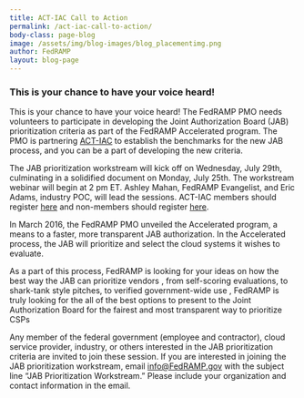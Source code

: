 ```yaml
---
title: ACT-IAC Call to Action
permalink: /act-iac-call-to-action/
body-class: page-blog
image: /assets/img/blog-images/blog_placementimg.png
author: FedRAMP
layout: blog-page
---
```

### This is your chance to have your voice heard!

This is your chance to have your voice heard! The FedRAMP PMO needs volunteers to participate in developing the Joint Authorization Board (JAB) prioritization criteria as part of the FedRAMP Accelerated program. The PMO is partnering [ACT-IAC](https://www.actiac.org/events/jab-prioritization-work-stream-kickoff-virtual-meeting) to establish the benchmarks for the new JAB process, and you can be a part of developing the new criteria.

The JAB prioritization workstream will kick off on Wednesday, July 29th, culminating in a solidified document on Monday, July 25th. The workstream webinar will begin at 2 pm ET. Ashley Mahan, FedRAMP Evangelist, and Eric Adams, industry POC, will lead the sessions. ACT-IAC members should register [here](https://www.actiac.org/events/jab-prioritization-work-stream-kickoff-virtual-meeting) and non-members should register [here](http://rwright@actiac.org).

In March 2016, the FedRAMP PMO unveiled the Accelerated program, a means to a faster, more transparent JAB authorization. In the Accelerated process, the JAB will prioritize and select the cloud systems it wishes to evaluate.

As a part of this process, FedRAMP is looking for your ideas on how the best way the JAB can prioritize vendors , from self-scoring evaluations, to shark-tank style pitches, to verified government-wide use , FedRAMP is truly looking for the all of the best options to present to the Joint Authorization Board for the fairest and most transparent way to prioritize CSPs

Any member of the federal government (employee and contractor), cloud service provider, industry, or others interested in the JAB prioritization criteria are invited to join these session. If you are interested in joining the JAB prioritization workstream, email [info@FedRAMP.gov](mailto:info@FedRAMP.gov) with the subject line “JAB Prioritization Workstream.” Please include your organization and contact information in the email.

